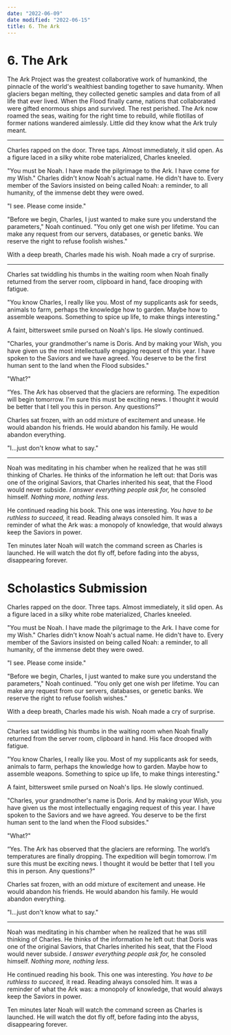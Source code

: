 ```yaml
---
date: "2022-06-09"
date modified: "2022-06-15"
title: 6. The Ark
---
```


# 6. The Ark
The Ark Project was the greatest collaborative work of humankind, the pinnacle of the world's wealthiest banding together to save humanity. When glaciers began melting, they collected genetic samples and data from of all life that ever lived. When the Flood finally came, nations that collaborated were gifted enormous ships and survived. The rest perished. The Ark now roamed the seas, waiting for the right time to rebuild, while flotillas of former nations wandered aimlessly. Little did they know what the Ark truly meant.

***

Charles rapped on the door. Three taps. Almost immediately, it slid open. As a figure laced in a silky white robe materialized, Charles kneeled.

"You must be Noah. I have made the pilgrimage to the Ark. I have come for my Wish." Charles didn't know Noah's actual name. He didn't have to. Every member of the Saviors insisted on being called Noah: a reminder, to all humanity, of the immense debt they were owed.

"I see. Please come inside."

"Before we begin, Charles, I just wanted to make sure you understand the parameters," Noah continued. "You only get one wish per lifetime. You can make any request from our servers, databases, or genetic banks. We reserve the right to refuse foolish wishes."

With a deep breath, Charles made his wish. Noah made a cry of surprise.

***

Charles sat twiddling his thumbs in the waiting room when Noah finally returned from the server room, clipboard in hand, face drooping with fatigue.

"You know Charles, I really like you. Most of my supplicants ask for seeds, animals to farm, perhaps the knowledge how to garden. Maybe how to assemble weapons. Something to spice up life, to make things interesting."

A faint, bittersweet smile pursed on Noah's lips. He slowly continued.

"Charles, your grandmother's name is Doris. And by making your Wish, you have given us the most intellectually engaging request of this year. I have spoken to the Saviors and we have agreed. You deserve to be the first human sent to the land when the Flood subsides."

"What?"

“Yes. The Ark has observed that the glaciers are reforming. The expedition will begin tomorrow. I'm sure this must be exciting news. I thought it would be better that I tell you this in person. Any questions?"

Charles sat frozen, with an odd mixture of excitement and unease. He would abandon his friends. He would abandon his family. He would abandon everything.

"I…just don't know what to say."

***

Noah was meditating in his chamber when he realized that he was still thinking of Charles. He thinks of the information he left out: that Doris was one of the original Saviors, that Charles inherited his seat, that the Flood would never subside. _I answer everything people ask for,_ he consoled himself. _Nothing more, nothing less._

He continued reading his book. This one was interesting. _You have to be ruthless to succeed,_ it read. Reading always consoled him. It was a reminder of what the Ark was: a monopoly of knowledge, that would always keep the Saviors in power.

Ten minutes later Noah will watch the command screen as Charles is launched. He will watch the dot fly off, before fading into the abyss, disappearing forever.

# Scholastics Submission
Charles rapped on the door. Three taps. Almost immediately, it slid open. As a figure laced in a silky white robe materialized, Charles kneeled.

"You must be Noah. I have made the pilgrimage to the Ark. I have come for my Wish." Charles didn't know Noah's actual name. He didn't have to. Every member of the Saviors insisted on being called Noah: a reminder, to all humanity, of the immense debt they were owed.

"I see. Please come inside."

"Before we begin, Charles, I just wanted to make sure you understand the parameters," Noah continued. "You only get one wish per lifetime. You can make any request from our servers, databases, or genetic banks. We reserve the right to refuse foolish wishes."

With a deep breath, Charles made his wish. Noah made a cry of surprise.

***

Charles sat twiddling his thumbs in the waiting room when Noah finally returned from the server room, clipboard in hand. His face drooped with fatigue.

"You know Charles, I really like you. Most of my supplicants ask for seeds, animals to farm, perhaps the knowledge how to garden. Maybe how to assemble weapons. Something to spice up life, to make things interesting."

A faint, bittersweet smile pursed on Noah's lips. He slowly continued.

"Charles, your grandmother's name is Doris. And by making your Wish, you have given us the most intellectually engaging request of this year. I have spoken to the Saviors and we have agreed. You deserve to be the first human sent to the land when the Flood subsides."

"What?"

“Yes. The Ark has observed that the glaciers are reforming. The world’s temperatures are finally dropping. The expedition will begin tomorrow. I'm sure this must be exciting news. I thought it would be better that I tell you this in person. Any questions?"

Charles sat frozen, with an odd mixture of excitement and unease. He would abandon his friends. He would abandon his family. He would abandon everything.

"I…just don't know what to say."

***

Noah was meditating in his chamber when he realized that he was still thinking of Charles. He thinks of the information he left out: that Doris was one of the original Saviors, that Charles inherited his seat, that the Flood would never subside. _I answer everything people ask for,_ he consoled himself. _Nothing more, nothing less._

He continued reading his book. This one was interesting. _You have to be ruthless to succeed,_ it read. Reading always consoled him. It was a reminder of what the Ark was: a monopoly of knowledge, that would always keep the Saviors in power.

Ten minutes later Noah will watch the command screen as Charles is launched. He will watch the dot fly off, before fading into the abyss, disappearing forever.
